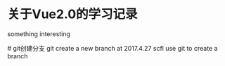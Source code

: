 <h1>关于Vue2.0的学习记录</h1>
<p>something interesting</p>
# git创建分支
git create a new branch at 2017.4.27 scfl
use git to create a branch 